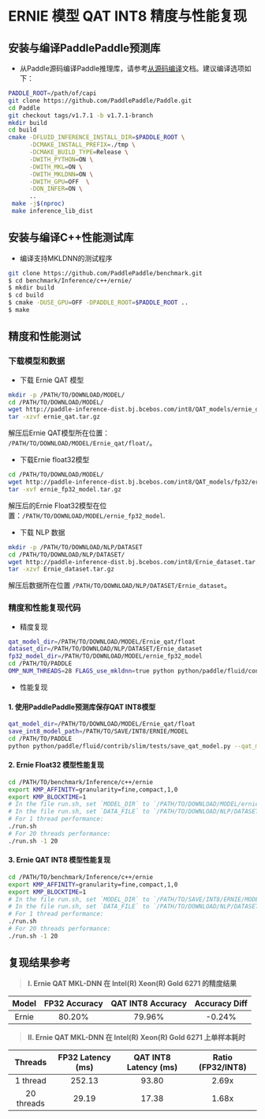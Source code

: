 # ERNIE 模型 QAT INT8 精度与性能复现

## 安装与编译PaddlePaddle预测库

- 从Paddle源码编译Paddle推理库，请参考[从源码编译](https://www.paddlepaddle.org.cn/documentation/docs/zh/1.5/advanced_usage/deploy/inference/build_and_install_lib_cn.html#id15)文档。建议编译选项如下：

```bash
PADDLE_ROOT=/path/of/capi
git clone https://github.com/PaddlePaddle/Paddle.git
cd Paddle
git checkout tags/v1.7.1 -b v1.7.1-branch
mkdir build
cd build
cmake -DFLUID_INFERENCE_INSTALL_DIR=$PADDLE_ROOT \
      -DCMAKE_INSTALL_PREFIX=./tmp \
      -DCMAKE_BUILD_TYPE=Release \
      -DWITH_PYTHON=ON \
      -DWITH_MKL=ON \
      -DWITH_MKLDNN=ON \
      -DWITH_GPU=OFF  \
      -DON_INFER=ON \
      ..
 make -j$(nproc)
 make inference_lib_dist
```

## 安装与编译C++性能测试库

- 编译支持MKLDNN的测试程序

```bash
git clone https://github.com/PaddlePaddle/benchmark.git
$ cd benchmark/Inference/c++/ernie/
$ mkdir build
$ cd build
$ cmake -DUSE_GPU=OFF -DPADDLE_ROOT=$PADDLE_ROOT ..
$ make
```

## 精度和性能测试

### 下载模型和数据
* 下载 Ernie QAT 模型
```bash
mkdir -p /PATH/TO/DOWNLOAD/MODEL/
cd /PATH/TO/DOWNLOAD/MODEL/
wget http://paddle-inference-dist.bj.bcebos.com/int8/QAT_models/ernie_qat.tar.gz
tar -xzvf ernie_qat.tar.gz
```
解压后Ernie QAT模型所在位置： `/PATH/TO/DOWNLOAD/MODEL/Ernie_qat/float/`。

* 下载Ernie float32模型
```bash
cd /PATH/TO/DOWNLOAD/MODEL/
wget http://paddle-inference-dist.bj.bcebos.com/int8/QAT_models/fp32/ernie_fp32_model.tar.gz 
tar -xvf ernie_fp32_model.tar.gz
```
解压后的Ernie Float32模型在位置：`/PATH/TO/DOWNLOAD/MODEL/ernie_fp32_model`.

* 下载 NLP 数据
```bash
mkdir -p /PATH/TO/DOWNLOAD/NLP/DATASET
cd /PATH/TO/DOWNLOAD/NLP/DATASET/
wget http://paddle-inference-dist.bj.bcebos.com/int8/Ernie_dataset.tar.gz
tar -xzvf Ernie_dataset.tar.gz
```
解压后数据所在位置 `/PATH/TO/DOWNLOAD/NLP/DATASET/Ernie_dataset`。

### 精度和性能复现代码
* 精度复现

```bash
qat_model_dir=/PATH/TO/DOWNLOAD/MODEL/Ernie_qat/float
dataset_dir=/PATH/TO/DOWNLOAD/NLP/DATASET/Ernie_dataset
fp32_model_dir=/PATH/TO/DOWNLOAD/MODEL/ernie_fp32_model
cd /PATH/TO/PADDLE
OMP_NUM_THREADS=28 FLAGS_use_mkldnn=true python python/paddle/fluid/contrib/slim/tests/qat_int8_nlp_comparison.py --qat_model=${qat_model_dir} --fp32_model=${fp32_model_dir} --infer_data=${dataset_dir}/1.8w.bs1 --labels=${dataset_dir}/label.xnli.dev --batch_size=50 --batch_num=0 --quantized_ops="fc,reshape2,transpose2" --acc_diff_threshold=0.01 
```

* 性能复现

#### 1. 使用PaddlePaddle预测库保存QAT INT8模型
```bash
qat_model_dir=/PATH/TO/DOWNLOAD/MODEL/Ernie_qat/float
save_int8_model_path=/PATH/TO/SAVE/INT8/ERNIE/MODEL
cd /PATH/TO/PADDLE
python python/paddle/fluid/contrib/slim/tests/save_qat_model.py --qat_model_path=${qat_model_dir} --int8_model_save_path=${save_int8_model_path} --quantized_ops="fc,reshape2,transpose2"
```
#### 2. Ernie Float32 模型性能复现
```bash
cd /PATH/TO/benchmark/Inference/c++/ernie
export KMP_AFFINITY=granularity=fine,compact,1,0
export KMP_BLOCKTIME=1 
# In the file run.sh, set `MODEL_DIR` to `/PATH/TO/DOWNLOAD/MODEL/ernie_fp32_model`
# In the file run.sh, set `DATA_FILE` to `/PATH/TO/DOWNLOAD/NLP/DATASET/Ernie_dataset/1.8w.bs1`
# For 1 thread performance:
./run.sh
# For 20 threads performance:
./run.sh -1 20
```

#### 3. Ernie QAT INT8 模型性能复现
```bash
cd /PATH/TO/benchmark/Inference/c++/ernie
export KMP_AFFINITY=granularity=fine,compact,1,0
export KMP_BLOCKTIME=1 
# In the file run.sh, set `MODEL_DIR` to `/PATH/TO/SAVE/INT8/ERNIE/MODEL`
# In the file run.sh, set `DATA_FILE` to `/PATH/TO/DOWNLOAD/NLP/DATASET/Ernie_dataset/1.8w.bs1`
# For 1 thread performance:
./run.sh
# For 20 threads performance:
./run.sh -1 20
```

## 复现结果参考

>**I. Ernie QAT MKL-DNN 在 Intel(R) Xeon(R) Gold 6271 的精度结果**

|     Model    |  FP32 Accuracy | QAT INT8 Accuracy | Accuracy Diff |
|:------------:|:----------------------:|:----------------------:|:---------:|
|   Ernie      |          80.20%        |         79.96%   |     -0.24%      |               


>**II. Ernie QAT MKL-DNN 在 Intel(R) Xeon(R) Gold 6271 上单样本耗时**

|     Threads  | FP32 Latency (ms) | QAT INT8 Latency (ms)    | Ratio (FP32/INT8) |
|:------------:|:----------------------:|:-------------------:|:-----------------:|
| 1 thread     |        252.13          |            93.80    |     2.69x         |
| 20 threads   |        29.19           |            17.38    |     1.68x         |

